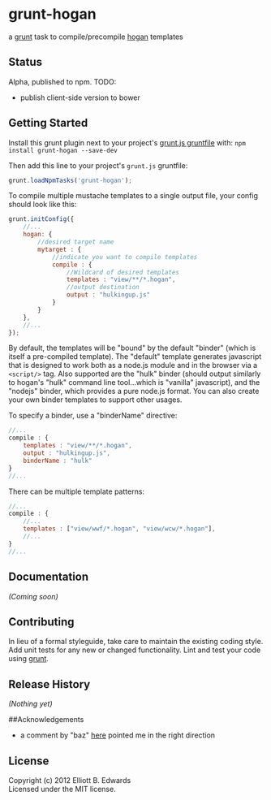 # grunt-hogan

a [grunt](http://gruntjs.com) task to compile/precompile [hogan](http://hoganjs.com) templates

## Status

Alpha, published to npm. TODO:

 * publish client-side version to bower

## Getting Started
Install this grunt plugin next to your project's [grunt.js gruntfile][getting_started] with: `npm install grunt-hogan --save-dev`

Then add this line to your project's `grunt.js` gruntfile:

```javascript
grunt.loadNpmTasks('grunt-hogan');
```

To compile multiple mustache templates to a single output file, 
your config should look like this:

```javascript
grunt.initConfig({
    //...
    hogan: {
        //desired target name
        mytarget : {
            //indicate you want to compile templates
            compile : {
                //Wildcard of desired templates
                templates : "view/**/*.hogan",
                //output destination
                output : "hulkingup.js"
            }
        }
    },
    //...
});
```

By default, the templates will be "bound" by the default "binder" (which
is itself a pre-compiled template). The "default" template generates javascript
that is designed to work both as a node.js module and in the browser via a 
`<script/>` tag. Also supported are the "hulk" binder (should output similarly to
hogan's "hulk" command line tool...which is "vanilla" javascript), and the "nodejs"
binder, which provides a pure node.js format. You can also create your own binder templates to support other usages.

To specify a binder, use a "binderName" directive:

```javascript
//...
compile : {
    templates : "view/**/*.hogan",
    output : "hulkingup.js",
    binderName : "hulk"
}
//...
```

There can be multiple template patterns:

```javascript
//...
compile : {
    //...
    templates : ["view/wwf/*.hogan", "view/wcw/*.hogan"],
    //...
}
//...
```

[grunt]: http://gruntjs.com/
[getting_started]: https://github.com/gruntjs/grunt/blob/master/docs/getting_started.md

## Documentation
_(Coming soon)_

## Contributing
In lieu of a formal styleguide, take care to maintain the existing coding style. Add unit tests for any new or changed functionality. Lint and test your code using [grunt][grunt].

## Release History
_(Nothing yet)_

##Acknowledgements
 * a comment by "baz" [here](http://soenkerohde.com/2012/02/node-js-server-side-compile-hogan-js-templates/) pointed me in the right direction

## License
Copyright (c) 2012 Elliott B. Edwards  
Licensed under the MIT license.
